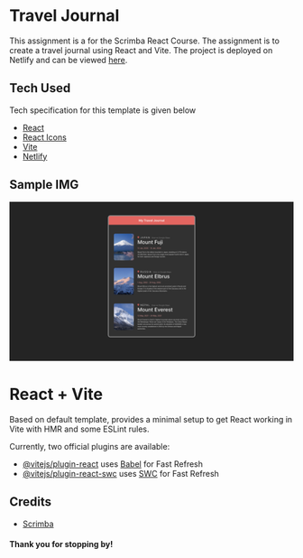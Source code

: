 # Travel Journal

This assignment is a for the Scrimba React Course. The assignment is to create a travel journal using React and Vite. The project is deployed on Netlify and can be viewed [here](https://evgeniitraveljournal.netlify.app/).

## Tech Used

Tech specification for this template is given below

- [React](https://reactjs.org/)
- [React Icons](https://react-icons.github.io/react-icons/)
- [Vite](https://vitejs.dev/)
- [Netlify](https://www.netlify.com/)

## Sample IMG

![image](public/images/TravelJournal.png)

# React + Vite

Based on default template, provides a minimal setup to get React working in Vite with HMR and some ESLint rules.

Currently, two official plugins are available:

- [@vitejs/plugin-react](https://github.com/vitejs/vite-plugin-react/blob/main/packages/plugin-react/README.md) uses [Babel](https://babeljs.io/) for Fast Refresh
- [@vitejs/plugin-react-swc](https://github.com/vitejs/vite-plugin-react-swc) uses [SWC](https://swc.rs/) for Fast Refresh

## Credits

- [Scrimba](https://scrimba.com/learn/learnreact)

#### Thank you for stopping by!

